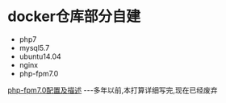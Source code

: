 # docker仓库部分自建

* php7
* mysql5.7
* ubuntu14.04
* nginx
* php-fpm7.0


[php-fpm7.0配置及描述](https://hub.docker.com/r/muyong/php7.0-fpm/) ---多年以前,本打算详细写完,现在已经废弃